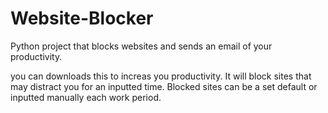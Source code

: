 # Website-Blocker
Python project that blocks websites and sends an email of your productivity.

you can downloads this to increas you productivity. It will block sites that may distract you for an inputted time. 
Blocked sites can be a set default or inputted manually each work period. 
